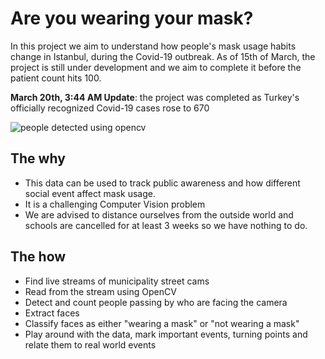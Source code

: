 # Are you wearing your mask?

In this project we aim to understand how people's mask usage habits change in Istanbul, during the Covid-19 outbreak. As of 15th of March, the project is still under development and we aim to complete it before the patient count hits 100. 

**March 20th, 3:44 AM Update**: the project was completed as Turkey's officially recognized Covid-19 cases rose to 670

![people detected using opencv](https://github.com/cemreefe/are-you-wearing-your-mask/blob/master/media/collage/collage4.jpg)

## The why

  - This data can be used to track public awareness and how different social event affect mask usage.
  - It is a challenging Computer Vision problem
  - We are advised to distance ourselves from the outside world and schools are cancelled for at least 3 weeks so we have nothing to do.


## The how
  - Find live streams of municipality street cams
  - Read from the stream using OpenCV
  - Detect and count people passing by who are facing the camera
  - Extract faces
  - Classify faces as either "wearing a mask" or "not wearing a mask"
  - Play around with the data, mark important events, turning points and relate them to real world events



